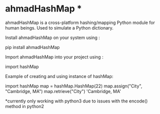 ahmadHashMap *
=========

ahmadHashMap is a cross-platform hashing/mapping Python module for human beings. Used to simulate a Python dictionary.


Install ahmadHashMap on your system using :

pip install ahmadHashMap

Import ahmadHashMap into your project using :

import hashMap

Example of creating and using instance of hashMap:

 import hashMap
 map = hashMap.HashMap(22)
 map.assign("City", "Cambridge, MA")
 map.retrieve("City")
    'Cambridge, MA'


*currently only working with python3 due to issues with the encode() method in python2
